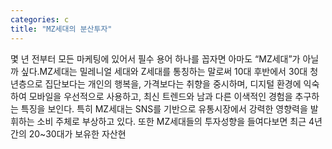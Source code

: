 ```yaml
---
categories: c
title: "MZ세대의 분산투자"
---
```

몇 년 전부터 모든 마케팅에 있어서 필수 용어 하나를 꼽자면 아마도 “MZ세대”가 아닐까 싶다.MZ세대는 밀레니얼 세대와 Z세대를 통칭하는 말로써 10대 후반에서 30대 청년층으로 집단보다는 개인의 행복을, 가격보다는 취향을 중시하며, 디지털 환경에 익숙하여 모바일을 우선적으로 사용하고, 최신 트렌드와 남과 다른 이색적인 경험을 추구하는 특징을 보인다. 특히 MZ세대는 SNS를 기반으로 유통시장에서 강력한 영향력을 발휘하는 소비 주체로 부상하고 있다. 또한 MZ세대들의 투자성향을 들여다보면 최근 4년간의 20~30대가 보유한 자산현